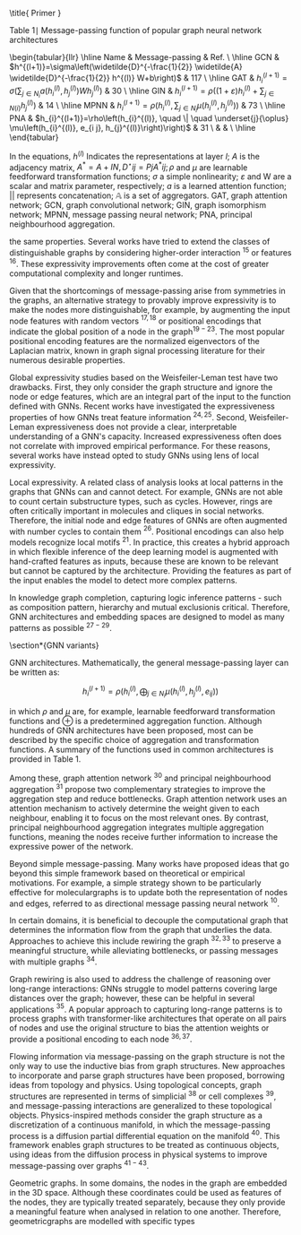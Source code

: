 \title{
Primer
}

Table $1 \mid$ Message-passing function of popular graph neural network architectures

\begin{tabular}{llr}
\hline Name & Message-passing & Ref. \\
\hline GCN & $h^{(l+1)}=\sigma\left(\widetilde{D}^{-\frac{1}{2}} \widetilde{A} \widetilde{D}^{-\frac{1}{2}} h^{(l)} W+b\right)$ & 117 \\
\hline GAT & $h_{i}^{(l+1)}=\sigma\left(\sum_{j \in N_{i}} a\left(h_{i}^{(l)}, h_{j}^{(l)}\right) W h_{j}^{(l)}\right)$ & 30 \\
\hline GIN & $h_{i}^{(l+1)}=\rho\left((1+\varepsilon) h_{i}^{(l)}+\sum_{j \in N(i)} h_{j}^{(l)}\right)$ & 14 \\
\hline MPNN & $h_{i}^{(l+1)}=\rho\left(h_{i}^{(l)}, \sum_{j \in N_{i}} \mu\left(h_{i}^{(l)}, h_{j}^{(l)}\right)\right)$ & 73 \\
\hline PNA & $h_{i}^{(l+1)}=\rho\left(h_{i}^{(l)}, \quad \| \quad \underset{j}{\oplus} \mu\left(h_{i}^{(l)}, e_{i j}, h_{j}^{(l)}\right)\right)$ & 31 \\
& & \\
\hline
\end{tabular}

In the equations, $h^{(l)}$ Indicates the representations at layer $l$; $A$ is the adjacency matrix, $A^{*}=A+I N, D^{\star} i j=P j A^{*} i j ; \rho$ and $\mu$ are learnable feedforward transformation functions; $\sigma$ a simple nonlinearity; $\varepsilon$ and $\mathrm{W}$ are a scalar and matrix parameter, respectively; $a$ is a learned attention function; \|| represents concatenation; $\mathbb{A}$ is a set of aggregators. GAT, graph attention network; GCN, graph convolutional network; GIN, graph isomorphism network; MPNN, message passing neural network; PNA, principal neighbourhood aggregation.

the same properties. Several works have tried to extend the classes of distinguishable graphs by considering higher-order interaction ${ }^{15}$ or features ${ }^{16}$. These expressivity improvements often come at the cost of greater computational complexity and longer runtimes.

Given that the shortcomings of message-passing arise from symmetries in the graphs, an alternative strategy to provably improve expressivity is to make the nodes more distinguishable, for example, by augmenting the input node features with random vectors ${ }^{17,18}$ or positional encodings that indicate the global position of a node in the $\mathrm{graph}^{19-23}$. The most popular positional encoding features are the normalized eigenvectors of the Laplacian matrix, known in graph signal processing literature for their numerous desirable properties.

Global expressivity studies based on the Weisfeiler-Leman test have two drawbacks. First, they only consider the graph structure and ignore the node or edge features, which are an integral part of the input to the function defined with GNNs. Recent works have investigated the expressiveness properties of how GNNs treat feature information ${ }^{24,25}$. Second, Weisfeiler-Leman expressiveness does not provide a clear, interpretable understanding of a GNN's capacity. Increased expressiveness often does not correlate with improved empirical performance. For these reasons, several works have instead opted to study GNNs using lens of local expressivity.

Local expressivity. A related class of analysis looks at local patterns in the graphs that GNNs can and cannot detect. For example, GNNs are not able to count certain substructure types, such as cycles. However, rings are often critically important in molecules and cliques in social networks. Therefore, the initial node and edge features of GNNs are often augmented with number cycles to contain them ${ }^{26}$. Positional encodings can also help models recognize local motifs ${ }^{21}$. In practice, this creates a hybrid approach in which flexible inference of the deep learning model is augmented with hand-crafted features as inputs, because these are known to be relevant but cannot be captured by the architecture. Providing the features as part of the input enables the model to detect more complex patterns.

In knowledge graph completion, capturing logic inference patterns - such as composition pattern, hierarchy and mutual exclusionis critical. Therefore, GNN architectures and embedding spaces are designed to model as many patterns as possible ${ }^{27-29}$.

\section*{GNN variants}

GNN architectures. Mathematically, the general message-passing layer can be written as:

$$
h_{i}^{(l+1)}=\rho\left(h_{i}^{(l)}, \bigoplus_{j \in N_{i}} \mu\left(h_{i}^{(l)}, h_{j}^{(l)}, e_{i j}\right)\right)
$$

in which $\rho$ and $\mu$ are, for example, learnable feedforward transformation functions and $\oplus$ is a predetermined aggregation function. Although hundreds of GNN architectures have been proposed, most can be described by the specific choice of aggregation and transformation functions. A summary of the functions used in common architectures is provided in Table 1.

Among these, graph attention network ${ }^{30}$ and principal neighbourhood aggregation ${ }^{31}$ propose two complementary strategies to improve the aggregation step and reduce bottlenecks. Graph attention network uses an attention mechanism to actively determine the weight given to each neighbour, enabling it to focus on the most relevant ones. By contrast, principal neighbourhood aggregation integrates multiple aggregation functions, meaning the nodes receive further information to increase the expressive power of the network.

Beyond simple message-passing. Many works have proposed ideas that go beyond this simple framework based on theoretical or empirical motivations. For example, a simple strategy shown to be particularly effective for moleculargraphs is to update both the representation of nodes and edges, referred to as directional message passing neural network ${ }^{10}$.

In certain domains, it is beneficial to decouple the computational graph that determines the information flow from the graph that underlies the data. Approaches to achieve this include rewiring the graph ${ }^{32,33}$ to preserve a meaningful structure, while alleviating bottlenecks, or passing messages with multiple graphs ${ }^{34}$.

Graph rewiring is also used to address the challenge of reasoning over long-range interactions: GNNs struggle to model patterns covering large distances over the graph; however, these can be helpful in several applications ${ }^{35}$. A popular approach to capturing long-range patterns is to process graphs with transformer-like architectures that operate on all pairs of nodes and use the original structure to bias the attention weights or provide a positional encoding to each node ${ }^{36,37}$.

Flowing information via message-passing on the graph structure is not the only way to use the inductive bias from graph structures. New approaches to incorporate and parse graph structures have been proposed, borrowing ideas from topology and physics. Using topological concepts, graph structures are represented in terms of simplicial ${ }^{38}$ or cell complexes ${ }^{39}$, and message-passing interactions are generalized to these topological objects. Physics-inspired methods consider the graph structure as a discretization of a continuous manifold, in which the message-passing process is a diffusion partial differential equation on the manifold ${ }^{40}$. This framework enables graph structures to be treated as continuous objects, using ideas from the diffusion process in physical systems to improve message-passing over graphs ${ }^{41-43}$.

Geometric graphs. In some domains, the nodes in the graph are embedded in the 3D space. Although these coordinates could be used as features of the nodes, they are typically treated separately, because they only provide a meaningful feature when analysed in relation to one another. Therefore, geometricgraphs are modelled with specific types